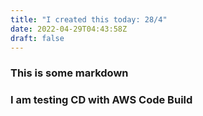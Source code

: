 ```yaml
---
title: "I created this today: 28/4"
date: 2022-04-29T04:43:58Z
draft: false
---
```


### This is some markdown

### I am testing CD with AWS Code Build
